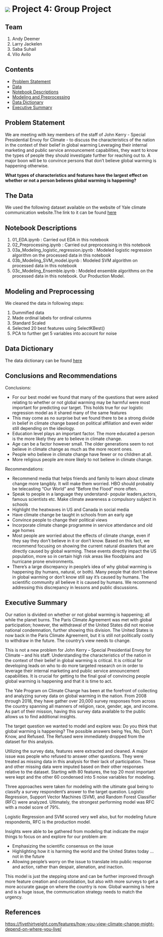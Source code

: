 # ![](https://ga-dash.s3.amazonaws.com/production/assets/logo-9f88ae6c9c3871690e33280fcf557f33.png) Project 4: Group Project

## Team

1. Andy Deemer
2. Larry Jackelen
3. Saba Suhail
4. Vilo Avilo

## Contents

- [Problem Statement](#Problem-Statement)
- [Data](#The-Data)
- [Notebook Descriptions](#Notebook-Descriptions)
- [Modeling and Preprocessing](#Modeling-and-Preprocessing)
- [Data Dictionary](#Data-Dictionary)
- [Executive Summary](#Executive-Summary)

## Problem Statement 

We are meeting with key members of the staff of John Kerry - Special Presidential Envoy for Climate - to discuss the characteristics of the nation in the context of their belief in global warming
Leveraging their internal marketing and public service announcement capabilities, they want to know the types of people they should investigate further for reaching out to. 
A major boon will be to convince persons that don’t believe global warming is happening otherwise.

**What types of characteristics and features have the largest effect on whether or not a person believes global warming is happening?**

## The Data

We used the following dataset available on the website of Yale climate communication website.The link to it can be found [here](https://climatecommunication.yale.edu/visualizations-data/ycom-us/) 

## Notebook Descriptions

1. 01_EDA.ipynb : Carried out EDA in this notebook
2. 02_Preprocessing.ipynb : Carried out preprocessing in this notebook
3. 03a_Modeling_logistic_regression.ipynb : Modeled logistic regression algorithm on the processed data in this notebook
4. 03b_Modeling_SVM_model.ipynb : Modeled SVM algorithm on processed data in this notebook
5. 03c_Modeling_Ensemble.ipynb : Modeled ensemble algorithms on the processed data in this notebook. Our Production Model.

## Modeling and Preprocessing

We cleaned the data in following steps:
1. Dummified data
2. Made ordinal labels for ordinal columns
3. Standard Scaled
4. Selected 20 best features using SelectKBest()
4. PCA to further get 5 variables into account for noise

## Data Dictionary

The data dictionary can be found [here](https://git.generalassemb.ly/ljackelen/project_4/blob/master/data/Project4_Data_Dictionary.pdf)



## Conclusions and Recommendations

Conclusions:
-  For our best model we found that many of the questions that were asked relating to whether or not global warming may be harmful were most important for predicting our target. This holds true for our logistic regression model as it shared many of the same features
-  This may come as no surprise but we found there to be a strong divide in belief in climate change based on political affiliation and even wider still depending on the ideology.
-  Education level plays an important factor. The more educated a person is the more likely they are to believe in climate change. 
-  Age can be a factor however small. The older generations seem to not believe in climate change as much as the more recent ones. 
-  People who believe in climate change have fewer or no children at all.
-  More religious people are more likely to not believe in climate change.

Recommendations:
- Recommend media that helps friends and family to learn about climate change more tangibly. It will make them worried. HBO should probably be telecasting “Our World” and “Before the Flood” more often.
- Speak to people in a language they understand- popular leaders,actors, famous scientists etc. Make climate awareness a compulsory subject in schools
- Highlight the heatwaves in US and Canada in social media
- Have climate change be taught in schools from an early age
- Convince people to change their political views
- Incorporate climate change programme in service attendance and old age homes
- Most people are worried about the effects of climate change, even if they say they don’t believe in it or don’t know. Based on this fact, we recommend focusing on showing the current natural disasters that are directly caused by global warming. These events directly impact the US population, more so in certain high risk areas like floodplains and hurricane prone environments. 
- There’s a large discrepancy in people’s idea of why global warming is happening (by humans, natural, or both). Many people that don’t believe in global warming or don’t know still say it’s caused by humans. The scientific community all believe it is caused by humans. We recommend addressing this discrepancy in lessons and public discussions. 


## Executive Summary

Our nation is divided on whether or not global warming is happening; all while the planet burns. The Paris Climate Agreement was met with global participation; however, the withdrawal of the United States did not receive national condemnation, further showing this division. The United States is now back in the Paris Climate Agreement, but it is still not politically costly to withdraw in the future. The country’s view needs to change.

This is not a new problem for John Kerry – Special Presidential Envoy for Climate – and his staff. Understanding the characteristics of the nation in the context of their belief in global warming is critical. It is critical for developing leads on who to do more targeted research on in order to leverage their internal marketing and public service announcement capabilities. It is crucial for getting to the final goal of convincing people global warming is happening and that it is time to act.

The Yale Program on Climate Change has been at the forefront of collecting and analyzing survey data on global warming in the nation. From 2008 through 2018, they have gather over 20,000 survey responses from across the country spanning all manners of religion, race, gender, age, and income. As part of their mission, having this survey data available to the public allows us to find additional insights.

The target question we wanted to model and explore was: Do you think that global warming is happening? The possible answers being Yes, No, Don’t Know, and Refused. The Refused were immediately dropped from the dataset for this analysis.

Utilizing the survey data, features were extracted and cleaned. A major issue was people who refused to answer other questions. They were treated as missing data in this analysis for their lack of participation. These and other missing data were imputed based on their other responses relative to the dataset. Starting with 80 features, the top 20 most important were kept and the other 60 condensed into 5 noise variables for modeling.

Three approaches were taken for modeling with the ultimate goal being to classify a survey respondent’s answer to the target question. Logistic Regression, Support Vector Machines (SVM), and Random Forest Classifier (RFC) were analyzed. Ultimately, the strongest performing model was RFC with a model score of 79%.

Logistic Regression and SVM scored very well also, but for modeling future respondents, RFC is the production model.

Insights were able to be gathered from modeling that indicate the major things to focus on and explore for our problem are:
-	Emphasizing the scientific consensus on the issue
-	Highlighting how it is harming the world and the United States today … not in the future
-	Allowing people’s worry on the issue to translate into public response and action, rather than despair, alienation, and inaction.

This model is just the stepping stone and can be further improved through more feature creation and consolidation, but also with more surveys to get a more accurate gauge on where the country is now. Global warming is here and is a huge issue, the communication strategy needs to match the urgency.

## References

https://fivethirtyeight.com/features/how-you-view-climate-change-might-depend-on-where-you-live/

